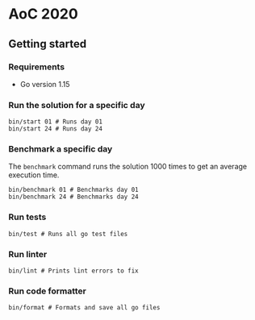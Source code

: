 # AoC 2020

## Getting started

### Requirements

- Go version 1.15

### Run the solution for a specific day

```shell
bin/start 01 # Runs day 01
bin/start 24 # Runs day 24
```

### Benchmark a specific day

The `benchmark` command runs the solution 1000 times to get an average execution time.

```shell
bin/benchmark 01 # Benchmarks day 01
bin/benchmark 24 # Benchmarks day 24
```

### Run tests

```shell
bin/test # Runs all go test files
```

### Run linter

```shell
bin/lint # Prints lint errors to fix
```

### Run code formatter

```shell
bin/format # Formats and save all go files
```
